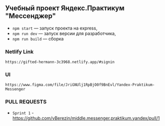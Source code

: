 ## Учебный проект Яндекс.Практикум "Мессенджер"

- `npm start` — запуск проекта на express,
- `npm run dev` — запуск версии для разработчика,
- `npm run build` — сборка

### Netlify Link
```https://gifted-hermann-3c3968.netlify.app/#signin```

### UI
```
https://www.figma.com/file/JriGNUlj1RpBjO0f9BnEvl/Yandex-Praktikum-Messenger
```

### PULL REQUESTS
- `Sprint 1` - https://github.com/vBerezin/middle.messenger.praktikum.yandex/pull/1
